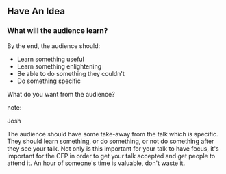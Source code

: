 ## Have An Idea

### What will the audience learn?

By the end, the audience should:

* Learn something useful
* Learn something enlightening
* Be able to do something they couldn't
* Do something specific

What do you want from the audience?

note:

Josh

The audience should have some take-away from
the talk which is specific.  They should learn something,
or do something, or not do something after they see
your talk.  Not only is this important for your talk
to have focus, it's important for the CFP in order
to get your talk accepted and get people to attend
it.  An hour of someone's time is valuable, don't
waste it.